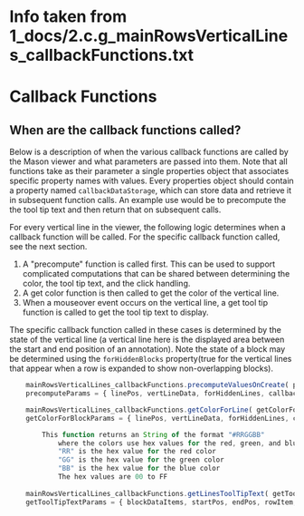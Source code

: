 
# Info taken from 1_docs/2.c.g_mainRowsVerticalLines_callbackFunctions.txt

# Callback Functions

## When are the callback functions called?
Below is a description of when the various callback functions are called by the Mason viewer and what parameters are passed into them. Note that all functions take as their parameter a single properties object that associates specific property names with values. Every properties object should contain a property named `callbackDataStorage`, which can store data and retrieve it in subsequent function calls. An example use would be to precompute the the tool tip text and then return that on subsequent calls.

For every vertical line in the viewer, the following logic determines when a callback function will be called. For the specific callback function called, see the next section.

1. A "precompute" function is called first.  This can be used to support complicated computations that can be shared between determining the color, the tool tip text, and the click handling.
2. A get color function is then called to get the color of the vertical line.
3. When a mouseover event occurs on the vertical line, a get tool tip function is called to get the tool tip text to display.

The specific callback function called in these cases is determined by the state of the vertical line (a vertical line here is the displayed area between the start and end position of an annotation). Note the state of a block may be determined using the `forHiddenBlocks` property(true for the vertical lines that appear when a row is expanded to show non-overlapping blocks).


```javascript
	mainRowsVerticalLines_callbackFunctions.precomputeValuesOnCreate( precomputeParams )
	precomputeParams = { linePos, vertLineData, forHiddenLines, callbackDataStorage }

	mainRowsVerticalLines_callbackFunctions.getColorForLine( getColorForBlockParams )
	getColorForBlockParams = { linePos, vertLineData, forHiddenLines, callbackDataStorage }

		This function returns an String of the format "#RRGGBB"
			where the colors use hex values for the red, green, and blue for this line.
			"RR" is the hex value for the red color
			"GG" is the hex value for the green color
			"BB" is the hex value for the blue color
			The hex values are 00 to FF
			
	mainRowsVerticalLines_callbackFunctions.getLinesToolTipText( getToolTipTextParams )
	getToolTipTextParams = { blockDataItems, startPos, endPos, rowItem, callbackDataStorage }

```

